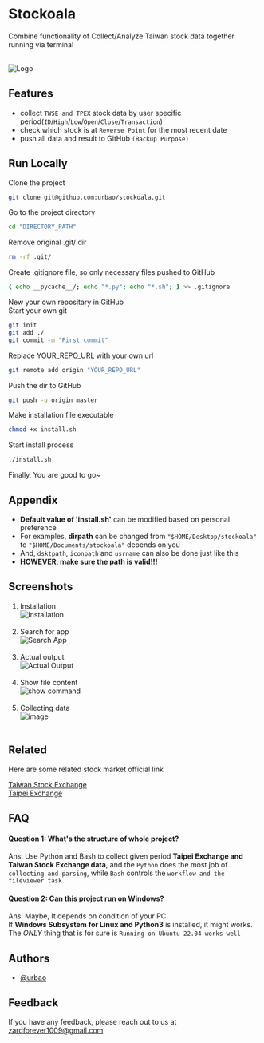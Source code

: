 
# Stockoala

Combine functionality of Collect/Analyze Taiwan stock data together running via terminal<br/><br/>

![Logo](https://cdn-icons-png.flaticon.com/256/424/424783.png)

## Features

- collect `TWSE and TPEX` stock data by user specific period(`ID`/`High`/`Low`/`Open`/`Close`/`Transaction`)
- check which stock is at `Reverse Point` for the most recent date
- push all data and result to GitHub `(Backup Purpose)`

## Run Locally

Clone the project
```bash
git clone git@github.com:urbao/stockoala.git
```

Go to the project directory
```bash
cd "DIRECTORY_PATH"
```

Remove original .git/ dir
```bash
rm -rf .git/
```

Create .gitignore file, so only necessary files pushed to GitHub
```bash
{ echo __pycache__/; echo "*.py"; echo "*.sh"; } >> .gitignore
```

New your own repositary in GitHub<br/>
Start your own git
```bash
git init
git add ./
git commit -m "First commit"
```

Replace YOUR_REPO_URL with your own url
```bash
git remote add origin "YOUR_REPO_URL"
```

Push the dir to GitHub
```bash
git push -u origin master
```

Make installation file executable
```bash
chmod +x install.sh
```

Start install process
```bash
./install.sh
```

Finally, You are good to go~<br/>


## Appendix

- **Default value  of 'install.sh'** can be modified based on personal preference<br/>
- For examples, **dirpath** can be changed from `"$HOME/Desktop/stockoala"` to `"$HOME/Documents/stockoala"` depends on you<br/>
- And, `dsktpath`, `iconpath` and `usrname` can also be done just like this<br/>
- **HOWEVER, make sure the path is valid!!!**
## Screenshots

1. Installation<br/>![Installation](https://user-images.githubusercontent.com/87600155/211139578-d6650af4-8c76-46c8-8f62-8a603096c097.png)<br/><br/>
2. Search for app<br/>![Search App](https://user-images.githubusercontent.com/87600155/211139605-443c359e-eb6d-4e97-a207-3a05a8efff66.png)<br/><br/>
3. Actual output<br/>![Actual Output](https://user-images.githubusercontent.com/87600155/211139636-07cf3359-9097-45ad-b7fb-7534bf4213ae.png)<br/><br/>
4. Show file content<br/>![show command](https://user-images.githubusercontent.com/87600155/211139661-2c465a10-4548-48e1-8125-623344cff44d.png)<br/><br/>
5. Collecting data<br/>![image](https://user-images.githubusercontent.com/87600155/211154873-ebe533b2-4eac-4f6e-85e8-e2b24c256665.png)<br/><br/>

## Related

Here are some related stock market official link

[Taiwan Stock Exchange](https://www.twse.com.tw/zh/page/trading/exchange/STOCK_DAY.html)<br/>
[Taipei Exchange](https://www.tpex.org.tw/web/stock/aftertrading/daily_trading_info/st43.php?l=zh-tw)<br/>

## FAQ

#### Question 1: What's the structure of whole project?<br/>

Ans: Use Python and Bash to collect given period **Taipei Exchange and Taiwan Stock Exchange data**, and the `Python` does the most job of `collecting and parsing`, while `Bash` controls the `workflow and the fileviewer task`<br/>
#### Question 2: Can this project run on Windows?<br/>

Ans: Maybe, It depends on condition of your PC.<br/> If **Windows Subsystem for Linux and Python3** is installed, it might works. The *ONLY* thing that is for sure is `Running on Ubuntu 22.04 works well`<br/> 

## Authors

- [@urbao](https://www.github.com/urbao)


## Feedback

If you have any feedback, please reach out to us at zardforever1009@gmail.com

